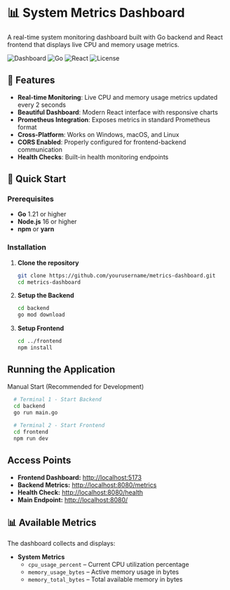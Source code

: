 # 📊 System Metrics Dashboard

A real-time system monitoring dashboard built with Go backend and React frontend that displays live CPU and memory usage metrics.

![Dashboard](https://img.shields.io/badge/Status-Operational-brightgreen) ![Go](https://img.shields.io/badge/Go-1.21+-blue) ![React](https://img.shields.io/badge/React-18.2.0-61dafb) ![License](https://img.shields.io/badge/License-MIT-green)

## 🌟 Features

- **Real-time Monitoring**: Live CPU and memory usage metrics updated every 2 seconds
- **Beautiful Dashboard**: Modern React interface with responsive charts
- **Prometheus Integration**: Exposes metrics in standard Prometheus format
- **Cross-Platform**: Works on Windows, macOS, and Linux
- **CORS Enabled**: Properly configured for frontend-backend communication
- **Health Checks**: Built-in health monitoring endpoints


## 🚀 Quick Start

### Prerequisites

- **Go** 1.21 or higher
- **Node.js** 16 or higher
- **npm** or **yarn**

### Installation

1. **Clone the repository**
   ```bash
   git clone https://github.com/yourusername/metrics-dashboard.git
   cd metrics-dashboard
2. **Setup the Backend**
    ```bash
    cd backend
    go mod download
3. **Setup Frontend**
   ```bash
   cd ../frontend
   npm install
## Running the Application
Manual Start (Recommended for Development)
  ```bash
    # Terminal 1 - Start Backend
    cd backend
    go run main.go
    
    # Terminal 2 - Start Frontend  
    cd frontend
    npm run dev
```
## Access Points

- **Frontend Dashboard:** [http://localhost:5173](http://localhost:5173)  
- **Backend Metrics:** [http://localhost:8080/metrics](http://localhost:8080/metrics)  
- **Health Check:** [http://localhost:8080/health](http://localhost:8080/health)  
- **Main Endpoint:** [http://localhost:8080/](http://localhost:8080/)  

## 📊 Available Metrics

The dashboard collects and displays:

- **System Metrics**
  - `cpu_usage_percent` – Current CPU utilization percentage  
  - `memory_usage_bytes` – Active memory usage in bytes  
  - `memory_total_bytes` – Total available memory in bytes  

